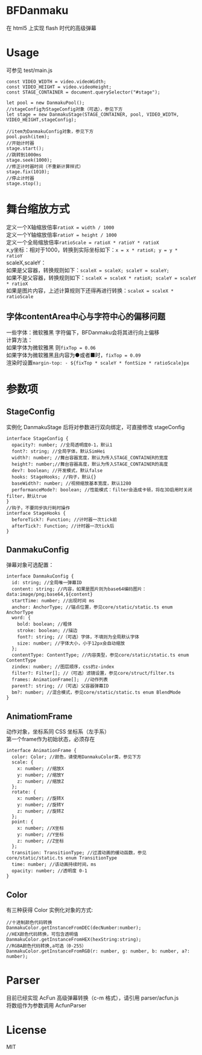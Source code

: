 # BFDanmaku

在 html5 上实现 flash 时代的高级弹幕

# Usage
可参见 test/main.js
```
const VIDEO_WIDTH = video.videoWidth;
const VIDEO_HEIGHT = video.videoHeight;
const STAGE_CONTAINER = document.querySelector("#stage");

let pool = new DanmakuPool();
//stageConfig为StageConfig对象（可选），参见下方
let stage = new DanmakuStage(STAGE_CONTAINER, pool, VIDEO_WIDTH, VIDEO_HEIGHT,stageConfig);

//item为DanmakuConfig对象，参见下方
pool.push(item);
//开始计时器
stage.start();
//跳转到1000ms
stage.seek(1000);
//修正计时器时间（不重新计算样式）
stage.fix(1010);
//停止计时器
stage.stop();
```
# 舞台缩放方式
定义一个X轴缩放倍率``ratioX = width / 1000``  
定义一个Y轴缩放倍率``ratioY = height / 1000``  
定义一个全局缩放倍率``ratioScale = ratioX * ratioY * ratioX``  
x,y坐标：相对于1000，转换到实际坐标如下：``x = x * ratioX; y = y * ratioY``  
scaleX,scaleY：  
如果是父容器，转换规则如下：``scaleX = scaleX; scaleY = scaleY;``  
如果不是父容器，转换规则如下：``scaleX = scaleX * ratioX; scaleY = scaleY * ratioX``  
如果是图片内容，上述计算规则下还得再进行转换：``scaleX = scaleX * ratioScale``  

## 字体contentArea中心与字符中心的偏移问题
一些字体：微软雅黑 字符偏下，BFDanmaku会将其进行向上偏移  
计算方法：  
如果字体为微软雅黑 则``fixTop = 0.06``  
如果字体为微软雅黑且内容为●或者■时，``fixTop = 0.09``  
渲染时设置``margin-top: - ${fixTop * scaleY * fontSize * ratioScale}px``  


# 参数项
## StageConfig

实例化 DanmakuStage 后将对参数进行双向绑定，可直接修改 stageConfig

```
interface StageConfig {
  opacity?: number; //全局透明度0-1，默认1
  font?: string; //全局字体，默认SimHei
  width?: number; //舞台容器宽度，默认为传入STAGE_CONTAINER的宽度
  height?: number;//舞台容器高度，默认为传入STAGE_CONTAINER的高度
  dev?: boolean; //开发模式，默认false
  hooks: StageHooks; //钩子，默认{}
  baseWidth?: number; //视频缩放基本宽度，默认1280
  performanceMode?: boolean; //性能模式：filter会造成卡顿，将在3D启用时关闭filter，默认true
}
//钩子，不要同步执行耗时操作
interface StageHooks {
  beforeTick?: Function; //计时器一次tick前
  afterTick?: Function; //计时器一次tick后
}
```

## DanmakuConfig

弹幕对象可选配置：

```
interface DanmakuConfig {
  id: string; //全局唯一弹幕ID
  content: string; //内容，如果是图片则为base64编码图片：data:image/png;base64,${content}
  startTime: number; //出现时间 ms
  anchor: AnchorType; //锚点位置，参见core/static/static.ts enum AnchorType
  word: {
    bold: boolean; //粗体
    stroke: boolean; //描边
    font?: string; //（可选）字体，不填则为全局默认字体
    size: number; //字体大小，小于12px会自动缩放
  };
  contentType: ContentType; //内容类型，参见core/static/static.ts enum ContentType
  zindex: number; //图层顺序，css的z-index
  filter?: Filter[]; //（可选）滤镜设置，参见core/struct/filter.ts
  frames: AnimationFrame[];  //动作列表
  parent?: string; //（可选）父容器弹幕ID
  bm?: number; //混合模式，参见core/static/static.ts enum BlendMode
}
```

## AnimatiomFrame

动作对象，坐标系同 CSS 坐标系（左手系）  
第一个frame作为初始状态，必须存在

```
interface AnimationFrame {
  color: Color; //颜色，请使用DanmakuColor类，参见下方
  scale: {
    x: number; //缩放X
    y: number; //缩放Y
    z: number; //缩放Z
  };
  rotate: {
    x: number; //旋转X
    y: number; //旋转Y
    z: number; //旋转Z
  };
  point: {
    x: number; //X坐标
    y: number; //Y坐标
    z: number; //Z坐标
  };
  transition: TransitionType; //过渡动画的缓动函数，参见core/static/static.ts enum TransitionType
  time: number; //该动画持续时间，ms
  opacity: number; //透明度 0-1
}
```

## Color

有三种获得 Color 实例化对象的方式:

```
//十进制颜色代码转换
DanmakuColor.getInstanceFromDEC(decNumber:number);
//HEX颜色代码转换，可包含透明值
DanmakuColor.getInstanceFromHEX(hexString:string);
//RGBA颜色代码转换,a可选（0-255）
DanmakuColor.getInstanceFromRGB(r: number, g: number, b: number, a?: number);
```

# Parser

目前已经实现 AcFun 高级弹幕转换（c-m 格式），请引用 parser/acfun.js  
将数组作为参数调用 AcfunParser

# License

MIT
